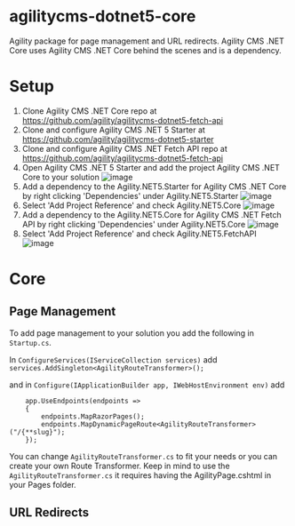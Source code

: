 # agilitycms-dotnet5-core
Agility package for page management and URL redirects. Agility CMS .NET Core uses Agility CMS .NET Core behind the scenes and is a dependency.

# Setup
1. Clone  Agility CMS .NET Core repo at https://github.com/agility/agilitycms-dotnet5-fetch-api
2. Clone and configure Agility CMS .NET 5 Starter at https://github.com/agility/agilitycms-dotnet5-starter
3. Clone and configure Agility CMS .NET Fetch API repo at https://github.com/agility/agilitycms-dotnet5-fetch-api
5. Open Agility CMS .NET 5 Starter and add the project  Agility CMS .NET Core to your solution
![image](https://user-images.githubusercontent.com/6853592/125960452-7af853bd-e49e-442b-90c6-4b72e83fac93.png)
4. Add a dependency to the Agility.NET5.Starter for Agility CMS .NET Core by right clicking 'Dependencies' under Agility.NET5.Starter
![image](https://user-images.githubusercontent.com/6853592/125955180-eebb9395-c807-48be-a355-6f32eff63b0c.png)
5. Select 'Add Project Reference' and check Agility.NET5.Core
![image](https://user-images.githubusercontent.com/6853592/125960630-0348bb27-4bb5-4760-882f-992785d8e01f.png)
6. Add a dependency to the Agility.NET5.Core for Agility CMS .NET Fetch API by right clicking 'Dependencies' under Agility.NET5.Core
![image](https://user-images.githubusercontent.com/6853592/125960981-e848eefa-b732-4449-bc3b-3950bd464a88.png)
7. Select 'Add Project Reference' and check Agility.NET5.FetchAPI
![image](https://user-images.githubusercontent.com/6853592/125961089-4a4945f7-5553-4856-bf3b-a4f6516c827d.png)

# Core
## Page Management
To add page management to your solution you add the following in ```Startup.cs```.

In ```ConfigureServices(IServiceCollection services)``` add ```services.AddSingleton<AgilityRouteTransformer>();```

and in ```Configure(IApplicationBuilder app, IWebHostEnvironment env)``` add
```
    app.UseEndpoints(endpoints =>
    {
        endpoints.MapRazorPages();
        endpoints.MapDynamicPageRoute<AgilityRouteTransformer>("/{**slug}");
    });
```

You can change ```AgilityRouteTransformer.cs``` to fit your needs or you can create your own Route Transformer. Keep in mind to use the ```AgilityRouteTransformer.cs``` it requires having the AgilityPage.cshtml in your Pages folder.

## URL Redirects







